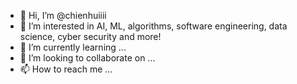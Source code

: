 - 👋 Hi, I’m @chienhuiiii
- 👀 I’m interested in AI, ML, algorithms, software engineering, data science, cyber security and more!
- 🌱 I’m currently learning ...
- 💞️ I’m looking to collaborate on ...
- 📫 How to reach me ...

<!---
chienhuiiii/chienhuiiii is a ✨ special ✨ repository because its `README.md` (this file) appears on your GitHub profile.
You can click the Preview link to take a look at your changes.
--->
